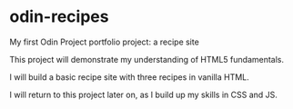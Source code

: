 # odin-recipes

My first Odin Project portfolio project: a recipe site

This project will demonstrate my understanding of HTML5 fundamentals.

I will build a basic recipe site with three recipes in vanilla HTML.

I will return to this project later on, as I build up my skills in CSS and JS.